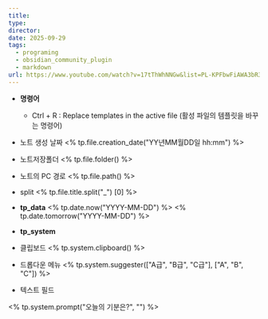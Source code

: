 ```yaml
---
title:
type:
director:
date: 2025-09-29
tags:
  - programing
  - obsidian_community_plugin
  - markdown
url: https://www.youtube.com/watch?v=17tThWhNNGw&list=PL-KPFbwFiAWA3bR3QSK3w6r_XM0KRzEFl&index=6&pp=iAQB
---
```


- **명령어**
    - Ctrl + R : Replace templates in the active file (활성 파일의 템플릿을 바꾸는 명령어)

- 노트 생성 날짜
<% tp.file.creation_date("YY년MM월DD일 hh:mm") %>

-  노트저장폴더
<% tp.file.folder() %>

- 노트의 PC 경로
<% tp.file.path() %>

- split
<% tp.file.title.split("_") [0] %>

- **tp_data**
<% tp.date.now("YYYY-MM-DD") %>
<% tp.date.tomorrow("YYYY-MM-DD") %>

- **tp_system**

- 클립보드
<% tp.system.clipboard() %>

- 드롭다운 메뉴
<% tp.system.suggester(["A급", "B급", "C급"], ["A", "B", "C"]) %>

- 텍스트 필드

<% tp.system.prompt("오늘의 기분은?", "") %>
